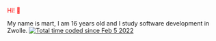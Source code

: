 <p style="color:red"> Hi! 👋</p>

My name is mart, I am 16 years old and I study software development in Zwolle.
<a href="https://wakatime.com/@e79e2238-0fc8-4bba-9e0e-6c84f4176c54"><img src="https://wakatime.com/badge/user/e79e2238-0fc8-4bba-9e0e-6c84f4176c54.svg" alt="Total time coded since Feb 5 2022" /></a>
